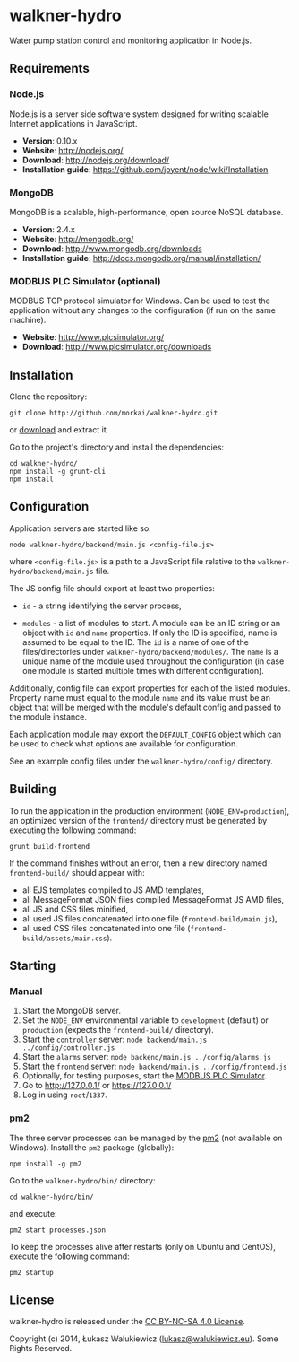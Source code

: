 # walkner-hydro

Water pump station control and monitoring application in Node.js.

## Requirements

### Node.js

Node.js is a server side software system designed for writing scalable
Internet applications in JavaScript.

  * __Version__: 0.10.x
  * __Website__: http://nodejs.org/
  * __Download__: http://nodejs.org/download/
  * __Installation guide__: https://github.com/joyent/node/wiki/Installation

### MongoDB

MongoDB is a scalable, high-performance, open source NoSQL database.

  * __Version__: 2.4.x
  * __Website__: http://mongodb.org/
  * __Download__: http://www.mongodb.org/downloads
  * __Installation guide__: http://docs.mongodb.org/manual/installation/

### MODBUS PLC Simulator (optional)

MODBUS TCP protocol simulator for Windows. Can be used to test the application without any changes
to the configuration (if run on the same machine).

  * __Website__: http://www.plcsimulator.org/
  * __Download__: http://www.plcsimulator.org/downloads

## Installation

Clone the repository:

```
git clone http://github.com/morkai/walkner-hydro.git
```

or [download](https://github.com/morkai/walkner-hydro/zipball/master)
and extract it.

Go to the project's directory and install the dependencies:

```
cd walkner-hydro/
npm install -g grunt-cli
npm install
```

## Configuration

Application servers are started like so:

```
node walkner-hydro/backend/main.js <config-file.js>
```

where `<config-file.js>` is a path to a JavaScript file relative
to the `walkner-hydro/backend/main.js` file.

The JS config file should export at least two properties:

  - `id` - a string identifying the server process,

  - `modules` - a list of modules to start. A module can be an ID string or an object with
    `id` and `name` properties. If only the ID is specified, name is assumed to be equal to the ID.
    The `id` is a name of one of the files/directories under `walkner-hydro/backend/modules/`.
    The `name` is a unique name of the module used throughout the configuration (in case one module
    is started multiple times with different configuration).

Additionally, config file can export properties for each of the listed modules.
Property name must equal to the module `name` and its value must be an object that will be merged
with the module's default config and passed to the module instance.

Each application module may export the `DEFAULT_CONFIG` object which can be used to check what
options are available for configuration.

See an example config files under the `walkner-hydro/config/` directory.

## Building

To run the application in the production environment (`NODE_ENV=production`), an optimized version
of the `frontend/` directory must be generated by executing the following command:

`grunt build-frontend`

If the command finishes without an error, then a new directory named `frontend-build/` should appear
with:

  - all EJS templates compiled to JS AMD templates,
  - all MessageFormat JSON files compiled MessageFormat JS AMD files,
  - all JS and CSS files minified,
  - all used JS files concatenated into one file (`frontend-build/main.js`),
  - all used CSS files concatenated into one file (`frontend-build/assets/main.css`).

## Starting

### Manual

1. Start the MongoDB server.
2. Set the `NODE_ENV` environmental variable to `development` (default) or `production` (expects
   the `frontend-build/` directory).
3. Start the `controller` server: `node backend/main.js ../config/controller.js`
4. Start the `alarms` server: `node backend/main.js ../config/alarms.js`
5. Start the `frontend` server: `node backend/main.js ../config/frontend.js`
6. Optionally, for testing purposes, start the [MODBUS PLC Simulator](http://www.plcsimulator.org/).
7. Go to http://127.0.0.1/ or https://127.0.0.1/
8. Log in using `root`/`1337`.

### pm2

The three server processes can be managed by the [pm2](http://pm2.io/) (not available on Windows).
Install the `pm2` package (globally):

```
npm install -g pm2
```

Go to the `walkner-hydro/bin/` directory:

```
cd walkner-hydro/bin/
```

and execute:

```
pm2 start processes.json
```

To keep the processes alive after restarts (only on Ubuntu and CentOS),
execute the following command:

```
pm2 startup
```

## License

walkner-hydro is released under the [CC BY-NC-SA 4.0 License](https://github.com/morkai/walkner-hydro/blob/master/license.md).

Copyright (c) 2014, Łukasz Walukiewicz (lukasz@walukiewicz.eu). Some Rights Reserved.
